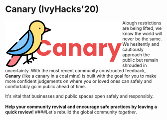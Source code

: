 # Canary (IvyHacks'20)
<img align="left" src="my-app/src/svg/logo.svg">

Alough restrictions are being lifted, we know the world will never be the same.
We hesitently and cautiously approach the public but remain shrouded in uncertainty. 
With the most recent community constructed feedback, **Canary** (like a canary in a coal mine) 
is built with the goal for you to make more confident judgements on where
you or loved ones can safely and comfortably go in public ahead of time.

It's vital that businesses and public spaces open safely and responsibly. <br></br>
**Help your community revival and encourage safe practices by leaving a quick review!**
####Let's rebuild the global community *together*.
